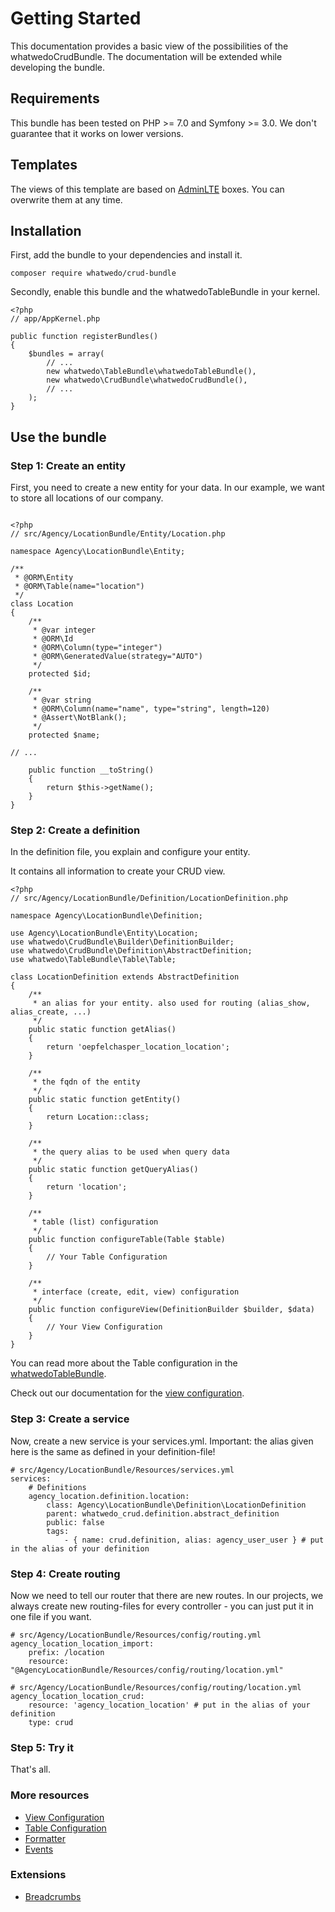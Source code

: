 # Getting Started

This documentation provides a basic view of the possibilities of the whatwedoCrudBundle. 
The documentation will be extended while developing the bundle.

## Requirements

This bundle has been tested on PHP >= 7.0 and Symfony >= 3.0. 
We don't guarantee that it works on lower versions.

## Templates

The views of this template are based on [AdminLTE](https://almsaeedstudio.com/) boxes. You can overwrite them at any time. 

## Installation

First, add the bundle to your dependencies and install it.

```
composer require whatwedo/crud-bundle
```

Secondly, enable this bundle and the whatwedoTableBundle in your kernel.
```
<?php
// app/AppKernel.php

public function registerBundles()
{
    $bundles = array(
        // ...
        new whatwedo\TableBundle\whatwedoTableBundle(),
        new whatwedo\CrudBundle\whatwedoCrudBundle(),
        // ...
    );
}
```

## Use the bundle

### Step 1: Create an entity

First, you need to create a new entity for your data. In our example, we want to store all locations of our company.

```

<?php
// src/Agency/LocationBundle/Entity/Location.php

namespace Agency\LocationBundle\Entity;

/**
 * @ORM\Entity
 * @ORM\Table(name="location")
 */
class Location
{
    /**
     * @var integer
     * @ORM\Id
     * @ORM\Column(type="integer")
     * @ORM\GeneratedValue(strategy="AUTO")
     */
    protected $id;

    /**
     * @var string
     * @ORM\Column(name="name", type="string", length=120)
     * @Assert\NotBlank();
     */
    protected $name;

// ...

    public function __toString()
    {
        return $this->getName();
    }
}

```

### Step 2: Create a definition

In the definition file, you explain and configure your entity. 

It contains all information to create your CRUD view.

```
<?php
// src/Agency/LocationBundle/Definition/LocationDefinition.php

namespace Agency\LocationBundle\Definition;

use Agency\LocationBundle\Entity\Location;
use whatwedo\CrudBundle\Builder\DefinitionBuilder;
use whatwedo\CrudBundle\Definition\AbstractDefinition;
use whatwedo\TableBundle\Table\Table;

class LocationDefinition extends AbstractDefinition
{
    /**
     * an alias for your entity. also used for routing (alias_show, alias_create, ...)
     */
    public static function getAlias()
    {
        return 'oepfelchasper_location_location';
    }

    /**
     * the fqdn of the entity
     */
    public static function getEntity()
    {
        return Location::class;
    }

    /**
     * the query alias to be used when query data
     */
    public static function getQueryAlias()
    {
        return 'location';
    }

    /**
     * table (list) configuration
     */
    public function configureTable(Table $table)
    {
        // Your Table Configuration
    }

    /**
     * interface (create, edit, view) configuration
     */
    public function configureView(DefinitionBuilder $builder, $data)
    {
        // Your View Configuration
    }
}

```

You can read more about the Table configuration in the [whatwedoTableBundle](https://github.com/whatwedo/TableBundle). 

Check out our documentation for the [view configuration](view-configuration.md).

### Step 3: Create a service

Now, create a new service is your services.yml. Important: the alias given here is the same as defined in your definition-file!

```
# src/Agency/LocationBundle/Resources/services.yml
services:
    # Definitions
    agency_location.definition.location:
        class: Agency\LocationBundle\Definition\LocationDefinition
        parent: whatwedo_crud.definition.abstract_definition
        public: false
        tags:
            - { name: crud.definition, alias: agency_user_user } # put in the alias of your definition

```

### Step 4: Create routing

Now we need to tell our router that there are new routes. In our projects, we always create new routing-files for every controller - you can just put it in one file if you want.

```
# src/Agency/LocationBundle/Resources/config/routing.yml
agency_location_location_import:
    prefix: /location
    resource: "@AgencyLocationBundle/Resources/config/routing/location.yml"

# src/Agency/LocationBundle/Resources/config/routing/location.yml
agency_location_location_crud:
    resource: 'agency_location_location' # put in the alias of your definition
    type: crud

```

### Step 5: Try it

That's all.

### More resources

- [View Configuration](view-configuration.md)
- [Table Configuration](https://doc.whatwedo.ch/whatwedo/tablebundle/table-configuration)
- [Formatter](formatter.md)
- [Events](events.md)

### Extensions
- [Breadcrumbs](extensions/breadcrumbs.md)
